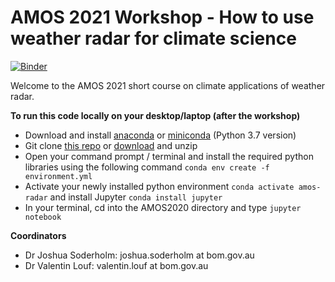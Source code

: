 # AMOS 2021 Workshop - How to use weather radar for climate science

[![Binder](https://mybinder.org/badge_logo.svg)](https://mybinder.org/v2/gh/vlouf/AMOS_2021/main)

Welcome to the AMOS 2021 short course on climate applications of weather radar.

__To run this code locally on your desktop/laptop (after the workshop)__

- Download and install [anaconda](https://www.anaconda.com/distribution/) or [miniconda](https://docs.conda.io/en/latest/miniconda.html) (Python 3.7 version)
- Git clone [this repo](https://github.com/vlouf/AMOS_2021) or [download](https://github.com/vlouf/AMOS_2021/archive/master.zip) and unzip
- Open your command prompt / terminal and install the required python libraries using the following command `conda env create -f environment.yml`
- Activate your newly installed python environment `conda activate amos-radar` and install Jupyter `conda install jupyter`
- In your terminal, cd into the AMOS2020 directory and type `jupyter notebook`

__Coordinators__
- Dr Joshua Soderholm: joshua.soderholm at bom.gov.au
- Dr Valentin Louf: valentin.louf at bom.gov.au
